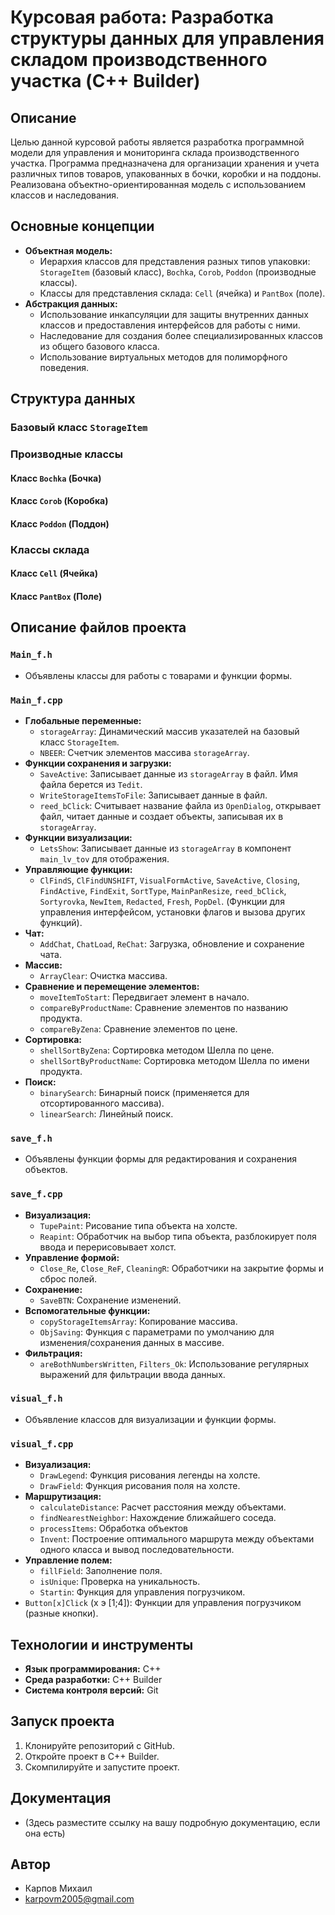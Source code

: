 # Курсовая работа: Разработка структуры данных для управления складом производственного участка (C++ Builder)

## Описание

Целью данной курсовой работы является разработка программной модели для управления и мониторинга склада производственного участка. Программа предназначена для организации хранения и учета различных типов товаров, упакованных в бочки, коробки и на поддоны.  Реализована объектно-ориентированная модель с использованием классов и наследования.

## Основные концепции

*   **Объектная модель:**
    *   Иерархия классов для представления разных типов упаковки: `StorageItem` (базовый класс), `Bochka`, `Corob`, `Poddon` (производные классы).
    *   Классы для представления склада: `Cell` (ячейка) и `PantBox` (поле).
*   **Абстракция данных:**
    *   Использование инкапсуляции для защиты внутренних данных классов и предоставления интерфейсов для работы с ними.
    *   Наследование для создания более специализированных классов из общего базового класса.
    *   Использование виртуальных методов для полиморфного поведения.

## Структура данных

### Базовый класс `StorageItem`

### Производные классы

#### Класс `Bochka` (Бочка)

#### Класс `Corob` (Коробка)

#### Класс `Poddon` (Поддон)


### Классы склада

#### Класс `Cell` (Ячейка)

#### Класс `PantBox` (Поле)



## Описание файлов проекта

### `Main_f.h`

*   Объявлены классы для работы с товарами и функции формы.

### `Main_f.cpp`

*   **Глобальные переменные:**
    *   `storageArray`: Динамический массив указателей на базовый класс `StorageItem`.
    *   `NBEER`: Счетчик элементов массива `storageArray`.
*   **Функции сохранения и загрузки:**
    *   `SaveActive`: Записывает данные из `storageArray` в файл. Имя файла берется из `Tedit`.
    *   `WriteStorageItemsToFile`: Записывает данные в файл.
    *   `reed_bClick`: Считывает название файла из `OpenDialog`, открывает файл, читает данные и создает объекты, записывая их в `storageArray`.
*   **Функции визуализации:**
    *   `LetsShow`: Записывает данные из `storageArray` в компонент `main_lv_tov` для отображения.
*   **Управляющие функции:**
    *  `ClFindS`, `ClFindUNSHIFT`, `VisualFormActive`, `SaveActive`, `Closing`, `FindActive`, `FindExit`, `SortType`, `MainPanResize`, `reed_bClick`, `Sortyrovka`, `NewItem`, `Redacted`, `Fresh`, `PopDel`. (Функции для управления интерфейсом, установки флагов и вызова других функций).
*   **Чат:**
    *   `AddChat`, `ChatLoad`, `ReChat`: Загрузка, обновление и сохранение чата.
*    **Массив:**
     *    `ArrayClear`: Очистка массива.
*   **Сравнение и перемещение элементов:**
    *  `moveItemToStart`: Передвигает элемент в начало.
    *   `compareByProductName`: Сравнение элементов по названию продукта.
    *   `compareByZena`: Сравнение элементов по цене.
*   **Сортировка:**
    *   `shellSortByZena`: Сортировка методом Шелла по цене.
    *  `shellSortByProductName`: Сортировка методом Шелла по имени продукта.
*   **Поиск:**
    *  `binarySearch`: Бинарный поиск (применяется для отсортированного массива).
    *   `linearSearch`: Линейный поиск.

### `save_f.h`

*   Объявлены функции формы для редактирования и сохранения объектов.

### `save_f.cpp`

*  **Визуализация:**
    * `TupePaint`: Рисование типа объекта на холсте.
    * `Reapint`: Обработчик на выбор типа объекта, разблокирует поля ввода и перерисовывает холст.
*   **Управление формой:**
    *   `Close_Re`, `Close_ReF`, `CleaningR`: Обработчики на закрытие формы и сброс полей.
*  **Сохранение:**
     * `SaveBTN`: Сохранение изменений.
*   **Вспомогательные функции:**
    *  `copyStorageItemsArray`: Копирование массива.
    * `ObjSaving`: Функция с параметрами по умолчанию для изменения/сохранения данных в массиве.
*   **Фильтрация:**
    * `areBothNumbersWritten`, `Filters_Ok`: Использование регулярных выражений для фильтрации ввода данных.

### `visual_f.h`
* Объявление классов для визуализации и функции формы.

### `visual_f.cpp`
* **Визуализация:**
    * `DrawLegend`: Функция рисования легенды на холсте.
    * `DrawField`: Функция рисования поля на холсте.
*   **Маршрутизация:**
    * `calculateDistance`: Расчет расстояния между объектами.
    *  `findNearestNeighbor`: Нахождение ближайшего соседа.
    *  `processItems`: Обработка объектов
    *  `Invent`: Построение оптимального маршрута между объектами одного класса и вывод последовательности.
*   **Управление полем:**
    * `fillField`: Заполнение поля.
    * `isUnique`: Проверка на уникальность.
    *  `Startin`: Функция для управления погрузчиком.
   *  `Button[x]Click` (x э [1;4]): Функции для управления погрузчиком (разные кнопки).
## Технологии и инструменты

*   **Язык программирования:** C++
*   **Среда разработки:** C++ Builder
*   **Система контроля версий:** Git

## Запуск проекта

1.  Клонируйте репозиторий с GitHub.
2.  Откройте проект в C++ Builder.
3.  Скомпилируйте и запустите проект.

## Документация

*   (Здесь разместите ссылку на вашу подробную документацию, если она есть)

## Автор

*   Карпов Михаил
*   karpovm2005@gmail.com
